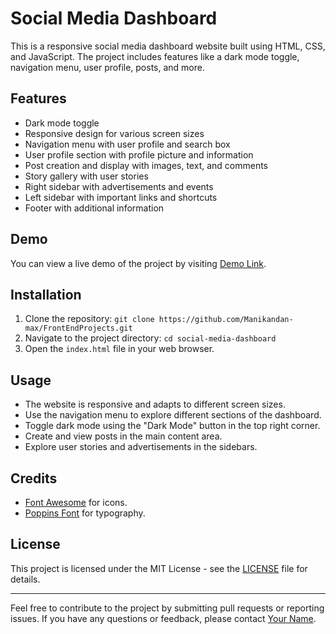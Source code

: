 # Social Media Dashboard

This is a responsive social media dashboard website built using HTML, CSS, and JavaScript. The project includes features like a dark mode toggle, navigation menu, user profile, posts, and more.

## Features

- Dark mode toggle
- Responsive design for various screen sizes
- Navigation menu with user profile and search box
- User profile section with profile picture and information
- Post creation and display with images, text, and comments
- Story gallery with user stories
- Right sidebar with advertisements and events
- Left sidebar with important links and shortcuts
- Footer with additional information

## Demo

You can view a live demo of the project by visiting [Demo Link](https://your-demo-link-here.com).

## Installation

1. Clone the repository: `git clone https://github.com/Manikandan-max/FrontEndProjects.git`
2. Navigate to the project directory: `cd social-media-dashboard`
3. Open the `index.html` file in your web browser.

## Usage

- The website is responsive and adapts to different screen sizes.
- Use the navigation menu to explore different sections of the dashboard.
- Toggle dark mode using the "Dark Mode" button in the top right corner.
- Create and view posts in the main content area.
- Explore user stories and advertisements in the sidebars.

## Credits

- [Font Awesome](https://fontawesome.com/) for icons.
- [Poppins Font](https://fonts.google.com/specimen/Poppins) for typography.

## License

This project is licensed under the MIT License - see the [LICENSE](LICENSE) file for details.

---

Feel free to contribute to the project by submitting pull requests or reporting issues. If you have any questions or feedback, please contact [Your Name](mailto:your@email.com).

